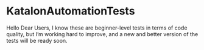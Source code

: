 # KatalonAutomationTests
Hello Dear Users,   I know these are beginner-level tests in terms of code quality, but I’m working hard to improve, and a new and better version of the tests will be ready soon.
